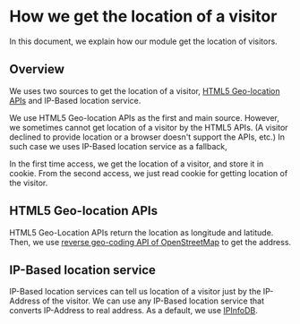 # How we get the location of a visitor

In this document, we explain how our module get the location of visitors.

## Overview

We uses two sources to get the location of a visitor,
[HTML5 Geo-location APIs](http://dev.w3.org/geo/api/spec-source.html) and IP-Based location service.

We use HTML5 Geo-location APIs as the first and main source.
However, we sometimes cannot get location of a visitor by the HTML5 APIs.
(A visitor declined to provide location or a browser doesn't support the APIs, etc.)
In such case we uses IP-Based location service as a fallback,

In the first time access, we get the location of a visitor, and store it in cookie.
From the second access, we just read cookie for getting location of the visitor.

## HTML5 Geo-location APIs

HTML5 Geo-Location APIs return the location as longitude and latitude.
Then, we use [reverse geo-coding API of OpenStreetMap](https://wiki.openstreetmap.org/wiki/Nominatim#Reverse_Geocoding_.2F_Address_lookup) to get the address.

## IP-Based location service

IP-Based location services can tell us location of a visitor just by the IP-Address of the visitor.
We can use any IP-Based location service that converts IP-Address to real address.
As a default, we use [IPInfoDB](http://ipinfodb.com/).